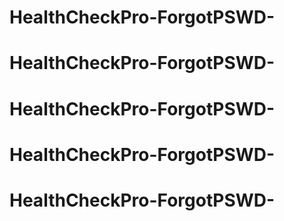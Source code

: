# HealthCheckPro-ForgotPSWD-
# HealthCheckPro-ForgotPSWD-
# HealthCheckPro-ForgotPSWD-
# HealthCheckPro-ForgotPSWD-
# HealthCheckPro-ForgotPSWD-
